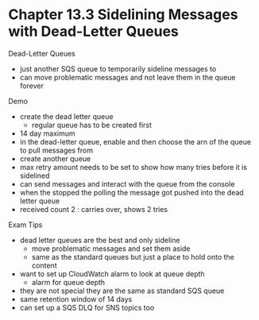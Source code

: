 # Chapter 13.3 Sidelining Messages with Dead-Letter Queues

Dead-Letter Queues
- just another SQS queue to temporarily sideline messages to
- can move problematic messages and not leave them in the queue forever

Demo
- create the dead letter queue
	- regular queue has to be created first
- 14 day maximum
- in the dead-letter queue, enable and then choose the arn of the queue to pull messages from
- create another queue
- max retry amount needs to be set to show how many tries before it is sidelined
- can send messages and interact with the queue from the console
- when the stopped the polling the message got pushed into the dead letter queue
- received count 2 : carries over, shows 2 tries

Exam Tips
- dead letter queues are the best and only sideline
	- move problematic messages and set them aside
	- same as the standard queues but just a place to hold onto the content
- want to set up CloudWatch alarm to look at queue depth
	- alarm for queue depth
- they are not special they are the same as standard SQS queue
- same retention window of 14 days
- can set up a SQS DLQ for SNS topics too
